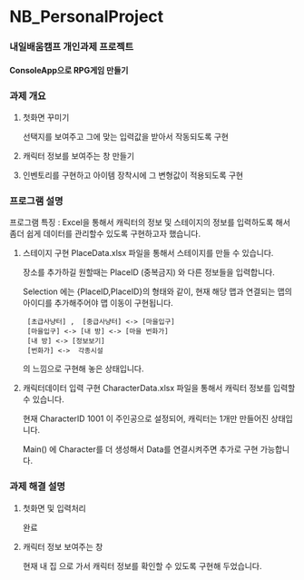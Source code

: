 # NB_PersonalProject

### 내일배움캠프 개인과제 프로젝트

#### ConsoleApp으로 RPG게임 만들기

### 과제 개요
1. 첫화면 꾸미기

    선택지를 보여주고 그에 맞는 입력값을 받아서 작동되도록 구현
2. 캐릭터 정보를 보여주는 창 만들기
   
3. 인벤토리를 구현하고 아이템 장착시에 그 변형값이 적용되도록 구현

### 프로그램 설명

프로그램 특징 : Excel을 통해서 캐릭터의 정보 및 스테이지의 정보를 입력하도록 해서
좀더 쉽게 데이터를 관리할수 있도록 구현하고자 했습니다.

1. 스테이지 구현
    PlaceData.xlsx 파일을 통해서 스테이지를 만들 수 있습니다.
   
   장소를 추가하길 원할때는 PlaceID (중복금지) 와 다른 정보들을 입력합니다.
   
   Selection 에는 {PlaceID,PlaceID}의 형태와 같이, 현재 해당 맵과 연결되는 맵의
   아이디를 추가해주어야 맵 이동이 구현됩니다.
   

        [초급사냥터] ,  [중급사냥터] <-> [마을입구]
        [마을입구] <-> [내 방] <-> [마을 번화가]
        [내 방] <-> [정보보기]
        [번화가] <->  각종시설 

    의 느낌으로 구현해 놓은 상태입니다.
   
3. 캐릭터데이터 입력 구현
    CharacterData.xlsx 파일을 통해서 캐릭터 정보를 입력할 수 있습니다.
   
   현재 CharacterID 1001 이 주인공으로 설정되어, 캐릭터는 1개만 만들어진 상태입니다.
   
   Main() 에 Character를 더 생성해서 Data를 연결시켜주면 추가로 구현 가능합니다.
   

### 과제 해결 설명

1. 첫화면 및 입력처리

    완료
   
2. 캐릭터 정보 보여주는 창

   현재 내 집 으로 가서 캐릭터 정보를 확인할 수 있도록 구현해 두었습니다.
